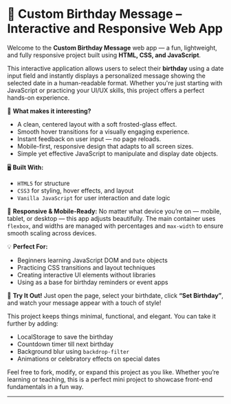 # 🎂 Custom Birthday Message – Interactive and Responsive Web App

Welcome to the **Custom Birthday Message** web app — a fun, lightweight, and fully responsive project built using **HTML, CSS, and JavaScript**.

This interactive application allows users to select their **birthday** using a date input field and instantly displays a personalized message showing the selected date in a human-readable format. Whether you're just starting with JavaScript or practicing your UI/UX skills, this project offers a perfect hands-on experience.

🎯 **What makes it interesting?**
- A clean, centered layout with a soft frosted-glass effect.
- Smooth hover transitions for a visually engaging experience.
- Instant feedback on user input — no page reloads.
- Mobile-first, responsive design that adapts to all screen sizes.
- Simple yet effective JavaScript to manipulate and display date objects.

🖥️ **Built With:**
- `HTML5` for structure
- `CSS3` for styling, hover effects, and layout
- `Vanilla JavaScript` for user interaction and date logic

📱 **Responsive & Mobile-Ready:**
No matter what device you’re on — mobile, tablet, or desktop — this app adjusts beautifully. The main container uses `flexbox`, and widths are managed with percentages and `max-width` to ensure smooth scaling across devices.

💡 **Perfect For:**
- Beginners learning JavaScript DOM and `Date` objects
- Practicing CSS transitions and layout techniques
- Creating interactive UI elements without libraries
- Using as a base for birthday reminders or event apps

🚀 **Try It Out!**
Just open the page, select your birthdate, click **“Set Birthday”**, and watch your message appear with a touch of style!

This project keeps things minimal, functional, and elegant. You can take it further by adding:
- LocalStorage to save the birthday
- Countdown timer till next birthday
- Background blur using `backdrop-filter`
- Animations or celebratory effects on special dates

Feel free to fork, modify, or expand this project as you like. Whether you’re learning or teaching, this is a perfect mini project to showcase front-end fundamentals in a fun way.

---
